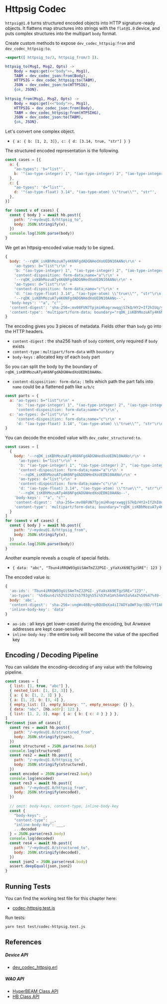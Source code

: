 # Httpsig Codec

`httpsig@1.0` turns structured encoded objects into HTTP signature-ready objects. It flattens map structures into strings with the `flat@1.0` device, and puts complex structures into the multipart `body` format.

Create custom methods to expose `dev_codec_httpsig:from` and `dev_codec_httpsig:to`.

```erlang [/HyperBEAM/src/dev_mydev.erl]
-export([ httpsig_to/3, httpsig_from/3 ]).

httpsig_to(Msg1, Msg2, Opts) ->
    Body = maps:get(<<"body">>, Msg1),
    TABM = dev_codec_json:from(Body),
    HTTPSIG = dev_codec_httpsig:to(TABM),
    JSON = dev_codec_json:to(HTTPSIG),
    {ok, JSON}.
 
httpsig_from(Msg1, Msg2, Opts) ->
    Body = maps:get(<<"body">>, Msg1),
    HTTPSIG = dev_codec_json:from(Body),
    TABM = dev_codec_httpsig:from(HTPSIHG),
    JSON = dev_codec_json:to(TABM),
    {ok, JSON}.
```

Let's convert one complex object.

- `{ a: { b: [1, 2, 3]}, c: { d: [3.14, true, "str"] } }`

The structured encoded representation is the following.

```js [/test/codec-httpsig.test.js]
const cases = [{
  a: {
    "ao-types": 'b="list"',
    b: '"(ao-type-integer) 1", "(ao-type-integer) 2", "(ao-type-integer) 3"',
  },
  c: {
    "ao-types": 'd="list"',
    d: '"(ao-type-float) 3.14", "(ao-type-atom) \\"true\\"", "str"',
  },
}]

for (const v of cases) {
  const { body } = await hb.post({
    path: "/~mydev@1.0/httpsig_to",
    body: JSON.stringify(v),
  })
  console.log(JSON.parse(body))
}
```
We get an httpsig-encoded value ready to be signed.

```js
{
  body: '--rqDK_isKBhMozuATy4K6NFgdADGNHedXoUEDN10AANo\r\n' +
    'ao-types: b="list"\r\n' +
    'b: "(ao-type-integer) 1", "(ao-type-integer) 2", "(ao-type-integer) 3"\r\n' +
    'content-disposition: form-data;name="a"\r\n' +
    '--rqDK_isKBhMozuATy4K6NFgdADGNHedXoUEDN10AANo\r\n' +
    'ao-types: d="list"\r\n' +
    'content-disposition: form-data;name="c"\r\n' +
    'd: "(ao-type-float) 3.14", "(ao-type-atom) \\"true\\"", "str"\r\n' +
    '--rqDK_isKBhMozuATy4K6NFgdADGNHedXoUEDN10AANo--',
  'body-keys': '"a", "c"',
  'content-digest': 'sha-256=:mv08FUN7TpjmiHhagrxwqgjS7kQ/HY2+If2hIUq/y54=:',
  'content-type': 'multipart/form-data; boundary="rqDK_isKBhMozuATy4K6NFgdADGNHedXoUEDN10AANo"'
}
```

The encoding gives you 3 pieces of metadata. Fields other than `body` go into the HTTP headers.

- `content-digest` : the sha256 hash of `body` content, only required if `body` exists
- `content-type` : `multipart/form-data` with `boundary`
- `body-keys` : allocated key of each `body` part

So you can split the body by the boundary of `rqDK_isKBhMozuATy4K6NFgdADGNHedXoUEDN10AANo`.

- `content-disposition: form-data;` : tells which path the part falls into  
  `name` could be a flattened path like `a/b/c`

```js
const parts = {
  a: 'ao-types: b="list"\r\n' +
	 'b: "(ao-type-integer) 1", "(ao-type-integer) 2", "(ao-type-integer) 3"\r\n' +
     'content-disposition: form-data;name="a"\r\n',
  c: 'ao-types: d="list"\r\n' +
     'content-disposition: form-data;name="c"\r\n' +
     'd: "(ao-type-float) 3.14", "(ao-type-atom) \\"true\\"", "str"\r\n`
}
```

You can decode the encoded value with `dev_codec_structured:to`.

```js [/test/codec-httpsig.test.js]
const cases = [
  {
    body: '--rqDK_isKBhMozuATy4K6NFgdADGNHedXoUEDN10AANo\r\n' +
      'ao-types: b="list"\r\n' +
      'b: "(ao-type-integer) 1", "(ao-type-integer) 2", "(ao-type-integer) 3"\r\n' +
      'content-disposition: form-data;name="a"\r\n' +
      '--rqDK_isKBhMozuATy4K6NFgdADGNHedXoUEDN10AANo\r\n' +
      'ao-types: d="list"\r\n' +
      'content-disposition: form-data;name="c"\r\n' +
      'd: "(ao-type-float) 3.14", "(ao-type-atom) \\"true\\"", "str"\r\n' +
      '--rqDK_isKBhMozuATy4K6NFgdADGNHedXoUEDN10AANo--',
    'body-keys': '"a", "c"',
    'content-digest': 'sha-256=:mv08FUN7TpjmiHhagrxwqgjS7kQ/HY2+If2hIUq/y54=:',
    'content-type': 'multipart/form-data; boundary="rqDK_isKBhMozuATy4K6NFgdADGNHedXoUEDN10AANo"'
  }
]
for (const v of cases) {
  const { body } = await hb.post({
    path: "/~mydev@1.0/httpsig_from",
    body: JSON.stringify(v),
  })
  console.log(JSON.parse(body))
}
```

Another example reveals a couple of special fields.

- `{ data: "abc", "Tbun4iRRQW93gUiSAmTmZJ2PGI-_yYaXsX69ETgzSRE": 123 }`

The encoded value is:

```js
{
  'ao-ids': 'Tbun4iRRQW93gUiSAmTmZJ2PGI-_yYaXsX69ETgzSRE="123"',
  'ao-types': '%54bun4i%52%52%51%5793g%55i%53%41m%54m%5a%4a2%50%47%49-_y%59a%58s%5869%45%54gz%53%52%45="integer"',
  body: 'abc',
  'content-digest': 'sha-256=:ungWv48Bz+pBQUDeXa4iI7ADYaOWF3qctBD/YfIAFa0=:',
  'inline-body-key': 'data'
}
```
- `ao-ids` : all keys get lower-cased during the encoding, but Arweave addresses are kept case-sensitive
- `inline-body-key` : the entire `body` will become the value of the specified key

## Encoding / Decoding Pipeline

You can validate the encoding-decoding of any value with the following pipeline.

```js [/test/codec-httpsig.test.js]
const cases = [
  { list: [1, true, "abc"] },
  { nested_list: [1, [2, 3]] },
  { a: { b: [1, 2, 3] } },
  { a: [1, 2], b: [3, 4] },
  { empty_list: [], empty_binary: "", empty_message: {} },
  { data: "abc", [hb.addr]: 123 },
  { list: [1, 2, 3], map: { a: { b: { c: 4 } } } },
]
for(const json of cases){
  const res = await hb.post({
    path: "/~mydev@1.0/structured_from",
    body: JSON.stringify(json),
  })
  const structured = JSON.parse(res.body)
  console.log(structured)
  const res2 = await hb.post({
    path: "/~mydev@1.0/httpsig_to",
    body: JSON.stringify(structured),
  })
  const encoded = JSON.parse(res2.body)
  console.log(encoded)
  const res3 = await hb.post({
    path: "/~mydev@1.0/httpsig_from",
    body: JSON.stringify(encoded),
  })
  
  // omit: body-keys, content-type, inline-body-key
  const {
    "body-keys": _,
    "content-type": __,
	"inline-body-key": ___,
    ...decoded
  } = JSON.parse(res3.body)
  console.log(decoded)
  const res4 = await hb.post({
    path: "/~mydev@1.0/structured_to",
    body: JSON.stringify(decoded),
  })
  const json2 = JSON.parse(res4.body)
  assert.deepEqual(json,json2)
}
````

## Running Tests

You can find the working test file for this chapter here:

- [codec-httpsig.test.js](https://github.com/weavedb/wao/blob/master/dhfs-tutorial-app/test/codec-httpsig.test.js)

Run tests:

```bash [Terminal]
yarn test test/codec-httpsig.test.js
```

## References

##### Device API

- [dev_codec_httpsig.erl](https://hyperbeam.ar.io/build/devices/source-code/dev_codec_httpsig.html)

##### WAO API

- [HyperBEAM Class API](/api/hyperbeam)
- [HB Class API](/api/hb)
